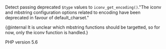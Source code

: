 Detect passing deprecated `$type` values to `iconv_get_encoding()`."The iconv and mbstring configuration options related to encoding have been
deprecated in favour of default_charset."

{@internal It is unclear which mbstring functions should be targetted, so for now,
only the iconv function is handled.}

PHP version 5.6